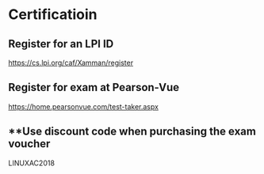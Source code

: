 # Certificatioin

## Register for an LPI ID
https://cs.lpi.org/caf/Xamman/register

## Register for exam at Pearson-Vue
https://home.pearsonvue.com/test-taker.aspx

## **Use discount code when purchasing the exam voucher
LINUXAC2018